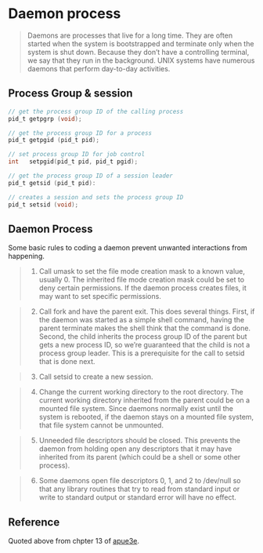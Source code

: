 # Daemon process

> Daemons are processes that live for a long time.
> They are often started when the system is bootstrapped and
> terminate only when the system is shut down.
> Because they don’t have a controlling terminal,
> we say that they run in the background.
> UNIX systems have numerous daemons that perform day-to-day activities.

## Process Group & session
```C
// get the process group ID of the calling process
pid_t getpgrp (void);

// get the process group ID for a process
pid_t getpgid (pid_t pid);

// set process group ID for job control
int   setpgid(pid_t pid, pid_t pgid);

// get the process group ID of a session leader
pid_t getsid (pid_t pid):

// creates a session and sets the process group ID
pid_t setsid (void);
```

## Daemon Process
Some basic rules to coding a daemon prevent unwanted interactions from happening.
> 1. Call umask to set the file mode creation mask to a known value, usually 0. 
> The inherited file mode creation mask could be set to deny certain permissions. 
> If the daemon process creates files, it may want to set specific permissions.

> 2. Call fork and have the parent exit. This does several things. 
> First, if the daemon was started as a simple shell command, 
> having the parent terminate makes the shell think that the command is done. 
> Second, the child inherits the process group ID of the parent 
> but gets a new process ID, 
> so we’re guaranteed that the child is not a process group leader. 
> This is a prerequisite for the call to setsid that is done next.

> 3. Call setsid to create a new session.

> 4. Change the current working directory to the root directory. 
> The current working directory inherited from the parent 
> could be on a mounted file system. 
> Since daemons normally exist until the system is rebooted, 
> if the daemon stays on a mounted file system, 
> that file system cannot be unmounted.

> 5. Unneeded file descriptors should be closed. 
> This prevents the daemon from holding open any descriptors 
> that it may have inherited from its parent 
> (which could be a shell or some other process).

> 6. Some daemons open file descriptors 0, 1, and 2 to /dev/null 
> so that any library routines 
> that try to read from standard input or write to standard output 
> or standard error will have no effect. 

## Reference
Quoted above from chpter 13 of [apue3e](http://www.apuebook.com/apue3e.html).
